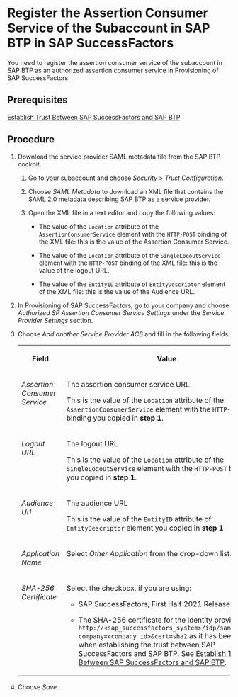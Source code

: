 <!-- copy8072e4805398436ca7d957313bb2869c -->

# Register the Assertion Consumer Service of the Subaccount in SAP BTP in SAP SuccessFactors

You need to register the assertion consumer service of the subaccount in SAP BTP as an authorized assertion consumer service in Provisioning of SAP SuccessFactors.



<a name="copy8072e4805398436ca7d957313bb2869c__prereq_zfz_3jn_npb"/>

## Prerequisites

[Establish Trust Between SAP SuccessFactors and SAP BTP](establish-trust-between-sap-successfactors-and-sap-btp-80a3fd1.md)



<a name="copy8072e4805398436ca7d957313bb2869c__steps_qml_hpf_gdb"/>

## Procedure

1.  Download the service provider SAML metadata file from the SAP BTP cockpit.

    1.  Go to your subaccount and choose *Security* \> *Trust Configuration*.

    2.  Choose *SAML Metadata* to download an XML file that contains the SAML 2.0 metadata describing SAP BTP as a service provider.

    3.  Open the XML file in a text editor and copy the following values:

        -   The value of the `Location` attribute of the `AssertionConsumerService` element with the `HTTP-POST` binding of the XML file: this is the value of the Assertion Consumer Service.

        -   The value of the `Location` attribute of the `SingleLogoutService` element with the `HTTP-POST` binding of the XML file: this is the value of the logout URL.

        -   The value of the `EntityID` attribute of `EntityDescriptor` element of the XML file: this is the value of the Audience URL.



2.  In Provisioning of SAP SuccessFactors, go to your company and choose *Authorized SP Assertion Consumer Service Settings* under the *Service Provider Settings* section.

3.  Choose *Add another Service Provider ACS* and fill in the following fields:


    <table>
    <tr>
    <th valign="top">

    Field


    
    </th>
    <th valign="top">

    Value


    
    </th>
    </tr>
    <tr>
    <td valign="top">

    *Assertion Consumer Service*


    
    </td>
    <td valign="top">

    The assertion consumer service URL

    This is the value of the `Location` attribute of the `AssertionConsumerService` element with the `HTTP-POST` binding you copied in **step 1**.


    
    </td>
    </tr>
    <tr>
    <td valign="top">

    *Logout URL*


    
    </td>
    <td valign="top">

    The logout URL

    This is the value of the `Location` attribute of the `SingleLogoutService` element with the `HTTP-POST` binding you copied in **step 1**.


    
    </td>
    </tr>
    <tr>
    <td valign="top">

    *Audience Url*


    
    </td>
    <td valign="top">

    The audience URL

    This is the value of the `EntityID` attribute of `EntityDescriptor` element you copied in **step 1**


    
    </td>
    </tr>
    <tr>
    <td valign="top">

    *Application Name*


    
    </td>
    <td valign="top">

    Select *Other Application* from the drop-down list.


    
    </td>
    </tr>
    <tr>
    <td valign="top">

    *SHA-256 Certificate*


    
    </td>
    <td valign="top">

    Select the checkbox, if you are using:

    -   SAP SuccessFactors, First Half 2021 Release or later

    -   The SHA-256 certificate for the identity provider `http://<sap_successfactors_system>/idp/samlmetadata?company=<company_id>&cert=sha2` as it has been set up when establishing the trust between SAP SuccessFactors and SAP BTP. See [Establish Trust Between SAP SuccessFactors and SAP BTP](establish-trust-between-sap-successfactors-and-sap-btp-80a3fd1.md).



    
    </td>
    </tr>
    </table>
    
4.  Choose *Save*.


